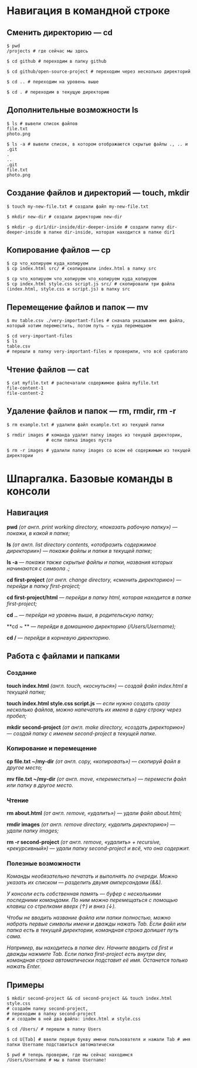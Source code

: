 # Навигация в командной строке

## Сменить директорию — cd

```
$ pwd
/projects # где сейчас мы здесь

$ cd github # переходим в папку github

$ cd github/open-source-project # переходим через несколько директорий

$ cd .. # переходим на уровень выше

$ cd . # переходим в текущую директорию

```

## Дополнительные возможности ls

```
$ ls # вывели список файлов
file.txt
photo.png

$ ls -a # вывели список, в котором отображаются скрытые файлы ., .. и .git
.
..
.git
file.txt
photo.png 

```

## Создание файлов и директорий — touch, mkdir

```
$ touch my-new-file.txt # создали файл my-new-file.txt 

$ mkdir new-dir # создали директорию new-dir 

$ mkdir -p dir1/dir-inside/dir-deeper-inside # создали папку dir-deeper-inside в папке dir-inside, которая находится в папке dir1

```

## Копирование файлов — cp

```
$ cp что_копируем куда_копируем
$ cp index.html src/ # скопировали index.html в папку src 

$ cp что_копируем что_копируем что_копируем куда_копируем
$ cp index.html style.css script.js src/ # скопировали три файла (index.html, style.css и script.js) в папку src

```

## Перемещение файлов и папок — mv

```
$ mv table.csv ./very-important-files # сначала указываем имя файла, который хотим переместить, потом путь — куда перемещаем 

$ cd very-important-files
$ ls
table.csv 
# перешли в папку very-important-files и проверили, что всё сработало

```

## Чтение файлов — cat

```
$ cat myfile.txt # распечатали содержимое файла myfile.txt
file-content-1
file-content-2

```

## Удаление файлов и папок — rm, rmdir, rm -r

```
$ rm example.txt # удалили файл example.txt из текущей папки

$ rmdir images # команда удалит папку images из текущей директории, 
               # если папка images пуста

$ rm -r images # удалили папку images со всем её содержимым из текущей директории

```

# Шпаргалка. Базовые команды в консоли

## Навигация

**pwd** _(от англ. print working directory, «показать рабочую папку») — покажи, в какой я папке;_


**ls** _(от англ. list directory contents, «отобразить содержимое директории») — покажи файлы и папки в текущей папке;_


**ls -a** _— покажи также скрытые файлы и папки, названия которых начинаются с символа .;_


**cd first-project** _(от англ. change directory, «сменить директорию») — перейди в папку first-project;_


**cd first-project/html** _— перейди в папку html, которая находится в папке first-project;_


**cd ..** — _перейди на уровень выше, в родительскую папку;_


**cd ~ ** — _перейди в домашнюю директорию (/Users/Username);_


**cd /** — _перейди в корневую директорию._




## Работа с файлами и папками

### Создание

**touch index.html** _(англ. touch, «коснуться») — создай файл index.html в текущей папке;_


**touch index.html style.css script.js** _— если нужно создать сразу несколько файлов, можно напечатать их имена в одну строку через пробел;_


**mkdir second-project** _(от англ. make directory, «создать директорию») — создай папку с именем second-project в текущей папке._




### Копирование и перемещение

**cp file.txt ~/my-dir** _(от англ. copy, «копировать») — скопируй файл в другое место;_

**mv file.txt ~/my-dir** _(от англ. move, «переместить») — перемести файл или папку в другое место._



### Чтение

**rm about.html** _(от англ. remove, «удалить») — удали файл about.html;_

**rmdir images** _(от англ. remove directory, «удалить директорию») — удали папку images;_

**rm -r second-project** _(от англ. remove, «удалить» + recursive, «рекурсивный») — удали папку second-project и всё, что она содержит._



### Полезные возможности

_Команды необязательно печатать и выполнять по очереди. Можно указать их списком — разделить двумя амперсандами (&&)._

_У консоли есть собственная память — буфер с несколькими последними командами. По ним можно перемещаться с помощью клавиш со стрелками вверх (↑) и вниз (↓)._

_Чтобы не вводить название файла или папки полностью, можно набрать первые символы имени и дважды нажать Tab. Если файл или папка есть в текущей директории, командная строка допишет путь сама._

_Например, вы находитесь в папке dev. Начните вводить cd first и дважды нажмите Tab. Если папка first-project есть внутри dev, командная строка автоматически подставит её имя. Останется только нажать Enter._

## Примеры 

```
$ mkdir second-project && cd second-project && touch index.html style.css 
# создаём папку second-project,
# переходим в папку second-project
# и создаём в ней два файла: index.html и style.css

$ cd /Users/ # перешли в папку Users

$ cd U[Tab] # ввели первую букву имени пользователя и нажали Tab # имя папки Username подставиться автоматически

$ pwd # теперь проверим, где мы сейчас находимся 
/Users/Username # мы в папке Username!

```
